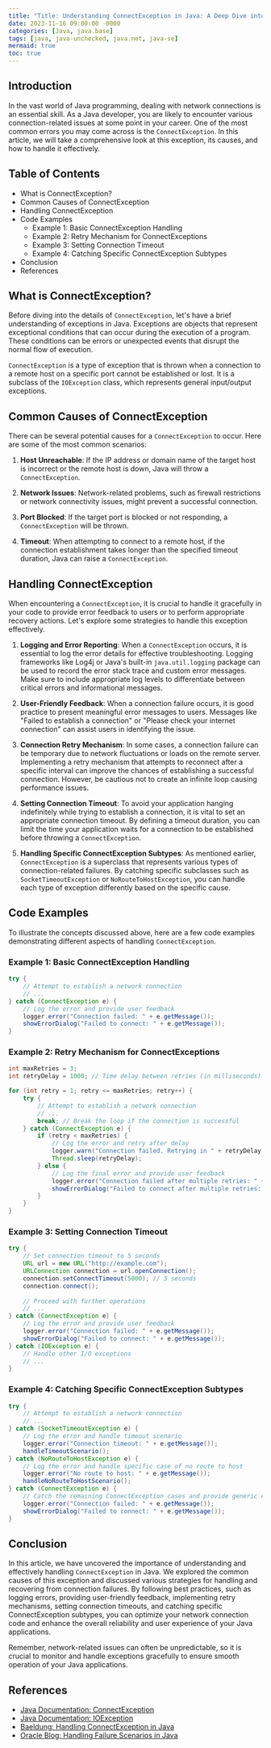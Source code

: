 ```yaml
---
title: "Title: Understanding ConnectException in Java: A Deep Dive into Network Connection Errors"
date: 2023-11-16 09:00:00 -0000
categories: [Java, java.base]
tags: [java, java-unchecked, java.net, java-se]
mermaid: true
toc: true
---
```



## Introduction

In the vast world of Java programming, dealing with network connections is an essential skill. As a Java developer, you are likely to encounter various connection-related issues at some point in your career. One of the most common errors you may come across is the `ConnectException`. In this article, we will take a comprehensive look at this exception, its causes, and how to handle it effectively.

## Table of Contents
- What is ConnectException?
- Common Causes of ConnectException
- Handling ConnectException
- Code Examples
  - Example 1: Basic ConnectException Handling
  - Example 2: Retry Mechanism for ConnectExceptions
  - Example 3: Setting Connection Timeout
  - Example 4: Catching Specific ConnectException Subtypes
- Conclusion
- References

## What is ConnectException?

Before diving into the details of `ConnectException`, let's have a brief understanding of exceptions in Java. Exceptions are objects that represent exceptional conditions that can occur during the execution of a program. These conditions can be errors or unexpected events that disrupt the normal flow of execution. 

`ConnectException` is a type of exception that is thrown when a connection to a remote host on a specific port cannot be established or lost. It is a subclass of the `IOException` class, which represents general input/output exceptions.

## Common Causes of ConnectException

There can be several potential causes for a `ConnectException` to occur. Here are some of the most common scenarios:

1. **Host Unreachable**: If the IP address or domain name of the target host is incorrect or the remote host is down, Java will throw a `ConnectException`.

2. **Network Issues**: Network-related problems, such as firewall restrictions or network connectivity issues, might prevent a successful connection.

3. **Port Blocked**: If the target port is blocked or not responding, a `ConnectException` will be thrown.

4. **Timeout**: When attempting to connect to a remote host, if the connection establishment takes longer than the specified timeout duration, Java can raise a `ConnectException`.

## Handling ConnectException

When encountering a `ConnectException`, it is crucial to handle it gracefully in your code to provide error feedback to users or to perform appropriate recovery actions. Let's explore some strategies to handle this exception effectively.

1. **Logging and Error Reporting**: When a `ConnectException` occurs, it is essential to log the error details for effective troubleshooting. Logging frameworks like Log4j or Java's built-in `java.util.logging` package can be used to record the error stack trace and custom error messages. Make sure to include appropriate log levels to differentiate between critical errors and informational messages.

2. **User-Friendly Feedback**: When a connection failure occurs, it is good practice to present meaningful error messages to users. Messages like "Failed to establish a connection" or "Please check your internet connection" can assist users in identifying the issue.

3. **Connection Retry Mechanism**: In some cases, a connection failure can be temporary due to network fluctuations or loads on the remote server. Implementing a retry mechanism that attempts to reconnect after a specific interval can improve the chances of establishing a successful connection. However, be cautious not to create an infinite loop causing performance issues.

4. **Setting Connection Timeout**: To avoid your application hanging indefinitely while trying to establish a connection, it is vital to set an appropriate connection timeout. By defining a timeout duration, you can limit the time your application waits for a connection to be established before throwing a `ConnectException`.

5. **Handling Specific ConnectException Subtypes**: As mentioned earlier, `ConnectException` is a superclass that represents various types of connection-related failures. By catching specific subclasses such as `SocketTimeoutException` or `NoRouteToHostException`, you can handle each type of exception differently based on the specific cause.

## Code Examples

To illustrate the concepts discussed above, here are a few code examples demonstrating different aspects of handling `ConnectException`.

### Example 1: Basic ConnectException Handling

```java
try {
    // Attempt to establish a network connection
    // ...
} catch (ConnectException e) {
    // Log the error and provide user feedback
    logger.error("Connection failed: " + e.getMessage());
    showErrorDialog("Failed to connect: " + e.getMessage());
}
```

### Example 2: Retry Mechanism for ConnectExceptions

```java
int maxRetries = 3;
int retryDelay = 1000; // Time delay between retries (in milliseconds)

for (int retry = 1; retry <= maxRetries; retry++) {
    try {
        // Attempt to establish a network connection
        // ...
        break; // Break the loop if the connection is successful
    } catch (ConnectException e) {
        if (retry < maxRetries) {
            // Log the error and retry after delay
            logger.warn("Connection failed. Retrying in " + retryDelay + "ms...");
            Thread.sleep(retryDelay);
        } else {
            // Log the final error and provide user feedback
            logger.error("Connection failed after multiple retries: " + e.getMessage());
            showErrorDialog("Failed to connect after multiple retries: " + e.getMessage());
        }
    }
}
```

### Example 3: Setting Connection Timeout

```java
try {
    // Set connection timeout to 5 seconds
    URL url = new URL("http://example.com");
    URLConnection connection = url.openConnection();
    connection.setConnectTimeout(5000); // 5 seconds
    connection.connect();
    
    // Proceed with further operations
    // ...
} catch (ConnectException e) {
    // Log the error and provide user feedback
    logger.error("Connection failed: " + e.getMessage());
    showErrorDialog("Failed to connect: " + e.getMessage());
} catch (IOException e) {
    // Handle other I/O exceptions
    // ...
}
```

### Example 4: Catching Specific ConnectException Subtypes

```java
try {
    // Attempt to establish a network connection
    // ...
} catch (SocketTimeoutException e) {
    // Log the error and handle timeout scenario
    logger.error("Connection timeout: " + e.getMessage());
    handleTimeoutScenario();
} catch (NoRouteToHostException e) {
    // Log the error and handle specific case of no route to host
    logger.error("No route to host: " + e.getMessage());
    handleNoRouteToHostScenario();
} catch (ConnectException e) {
    // Catch the remaining ConnectException cases and provide generic error handling
    logger.error("Connection failed: " + e.getMessage());
    showErrorDialog("Failed to connect: " + e.getMessage());
}
```

## Conclusion

In this article, we have uncovered the importance of understanding and effectively handling `ConnectException` in Java. We explored the common causes of this exception and discussed various strategies for handling and recovering from connection failures. By following best practices, such as logging errors, providing user-friendly feedback, implementing retry mechanisms, setting connection timeouts, and catching specific ConnectException subtypes, you can optimize your network connection code and enhance the overall reliability and user experience of your Java applications.

Remember, network-related issues can often be unpredictable, so it is crucial to monitor and handle exceptions gracefully to ensure smooth operation of your Java applications.

## References

- [Java Documentation: ConnectException](https://docs.oracle.com/javase/10/docs/api/java/net/ConnectException.html)
- [Java Documentation: IOException](https://docs.oracle.com/javase/10/docs/api/java/io/IOException.html)
- [Baeldung: Handling ConnectException in Java](https://www.baeldung.com/java-connect-exception)
- [Oracle Blog: Handling Failure Scenarios in Java](https://blogs.oracle.com/javamagazine/handling-failure-scenarios-in-java)